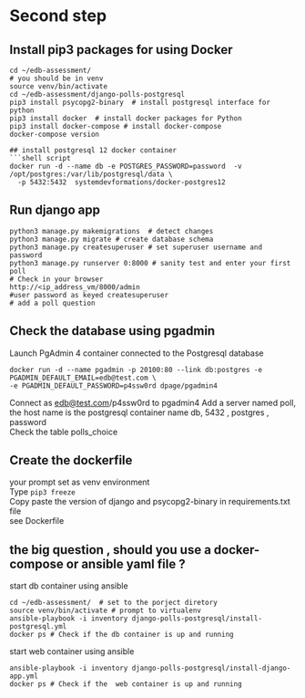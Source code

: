 # Second step

## Install pip3 packages for using Docker
```shell
cd ~/edb-assessment/
# you should be in venv
source venv/bin/activate 
cd ~/edb-assessment/django-polls-postgresql
pip3 install psycopg2-binary  # install postgresql interface for python
pip3 install docker  # install docker packages for Python
pip3 install docker-compose # install docker-compose
docker-compose version  

## install postgresql 12 docker container
```shell script
docker run -d --name db -e POSTGRES_PASSWORD=password  -v /opt/postgres:/var/lib/postgresql/data \
  -p 5432:5432  systemdevformations/docker-postgres12
```
## Run django app
```shell
python3 manage.py makemigrations  # detect changes
python3 manage.py migrate # create database schema
python3 manage.py createsuperuser # set superuser username and password
python3 manage.py runserver 0:8000 # sanity test and enter your first poll 
# Check in your browser 
http://<ip_address_vm/8000/admin
#user password as keyed createsuperuser 
# add a poll question
```
## Check the database using pgadmin 
Launch PgAdmin 4 container connected to the Postgresql database
```shell
docker run -d --name pgadmin -p 20100:80 --link db:postgres -e PGADMIN_DEFAULT_EMAIL=edb@test.com \
-e PGADMIN_DEFAULT_PASSWORD=p4ssw0rd dpage/pgadmin4
```
Connect as edb@test.com/p4ssw0rd to pgadmin4 
Add a server named poll, the host name is the postgresql container name db, 5432 , postgres , password  
Check the table polls_choice

## Create the dockerfile 
your prompt set as venv environment   
Type ```pip3 freeze```  
Copy paste the version of django and psycopg2-binary in requirements.txt file    
see Dockerfile 

## the big question , should you use a docker-compose or ansible yaml file ? 
start db container using ansible  
```shell
cd ~/edb-assessment/  # set to the porject diretory
source venv/bin/activate # prompt to virtualenv
ansible-playbook -i inventory django-polls-postgresql/install-postgresql.yml
docker ps # Check if the db container is up and running
```
start web container using ansible
```shell
ansible-playbook -i inventory django-polls-postgresql/install-django-app.yml
docker ps # Check if the  web container is up and running
```